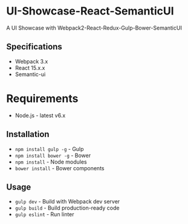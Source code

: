 # UI-Showcase-React-SemanticUI
A UI Showcase with Webpack2-React-Redux-Gulp-Bower-SemanticUI

## Specifications
 - Webpack 3.x
 - React 15.x.x
 - Semantic-ui

# Requirements
 - Node.js - latest v6.x

## Installation
 - `npm install gulp -g` - Gulp
 - `npm install bower -g` - Bower
 - `npm install` - Node modules
 - `bower install` - Bower components

## Usage
 - `gulp dev` - Build with Webpack dev server
 - `gulp build` - Build production-ready code
 - `gulp eslint` - Run linter
